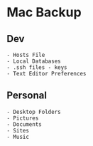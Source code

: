 # Mac Backup

## Dev
	- Hosts File
	- Local Databases
	- .ssh files - keys
	- Text Editor Preferences

## Personal

	- Desktop Folders
	- Pictures
	- Documents
	- Sites
	- Music